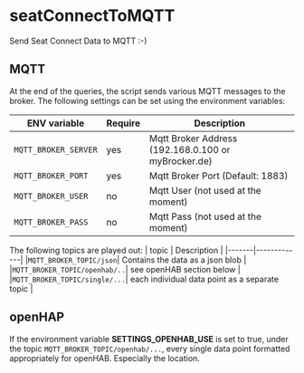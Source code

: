 # seatConnectToMQTT
Send Seat Connect Data to MQTT :-)


## MQTT
At the end of the queries, the script sends various MQTT messages to the broker. The following settings can be set using the environment variables:

| ENV variable |  Require | Description |
|--------------|----------|-------------------------|
|`MQTT_BROKER_SERVER` | yes | Mqtt Broker Address (192.168.0.100 or myBrocker.de) |
|`MQTT_BROKER_PORT`   | yes | Mqtt Broker Port (Default: 1883) |
|`MQTT_BROKER_USER`   | no  | Mqtt User (not used at the moment) |
|`MQTT_BROKER_PASS`   | no  | Mqtt Pass (not used at the moment) |



The following topics are played out:
| topic | Description |
|-------|-------------|
|`MQTT_BROKER_TOPIC/json`| Contains the data as a json blob |
|`MQTT_BROKER_TOPIC/openhab/..`| see openHAB section below |
|`MQTT_BROKER_TOPIC/single/...`| each individual data point as a separate topic |

## openHAP
If the environment variable **SETTINGS_OPENHAB_USE** is set to true, under the topic
`MQTT_BROKER_TOPIC/openhab/...`, every single data point formatted appropriately for openHAB. Especially the location.